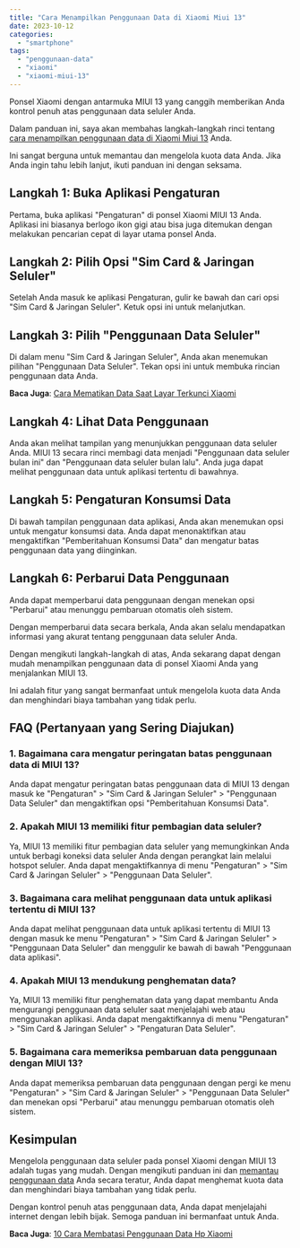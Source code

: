 ```yaml
---
title: "Cara Menampilkan Penggunaan Data di Xiaomi Miui 13"
date: 2023-10-12
categories: 
  - "smartphone"
tags: 
  - "penggunaan-data"
  - "xiaomi"
  - "xiaomi-miui-13"
---
```


Ponsel Xiaomi dengan antarmuka MIUI 13 yang canggih memberikan Anda kontrol penuh atas penggunaan data seluler Anda.

Dalam panduan ini, saya akan membahas langkah-langkah rinci tentang [cara menampilkan penggunaan data di Xiaomi Miui 13](https://ajiekusumadhany.com/cara-menampilkan-penggunaan-data-di-xiaomi-miui-13/) Anda.

Ini sangat berguna untuk memantau dan mengelola kuota data Anda. Jika Anda ingin tahu lebih lanjut, ikuti panduan ini dengan seksama.

## Langkah 1: Buka Aplikasi Pengaturan

Pertama, buka aplikasi "Pengaturan" di ponsel Xiaomi MIUI 13 Anda. Aplikasi ini biasanya berlogo ikon gigi atau bisa juga ditemukan dengan melakukan pencarian cepat di layar utama ponsel Anda.

## Langkah 2: Pilih Opsi "Sim Card & Jaringan Seluler"

Setelah Anda masuk ke aplikasi Pengaturan, gulir ke bawah dan cari opsi "Sim Card & Jaringan Seluler". Ketuk opsi ini untuk melanjutkan.

## Langkah 3: Pilih "Penggunaan Data Seluler"

Di dalam menu "Sim Card & Jaringan Seluler", Anda akan menemukan pilihan "Penggunaan Data Seluler". Tekan opsi ini untuk membuka rincian penggunaan data Anda.

**Baca Juga**: [Cara Mematikan Data Saat Layar Terkunci Xiaomi](https://ajiekusumadhany.com/cara-mematikan-data-saat-layar-terkunci-xiaomi/)

## Langkah 4: Lihat Data Penggunaan

Anda akan melihat tampilan yang menunjukkan penggunaan data seluler Anda. MIUI 13 secara rinci membagi data menjadi "Penggunaan data seluler bulan ini" dan "Penggunaan data seluler bulan lalu". Anda juga dapat melihat penggunaan data untuk aplikasi tertentu di bawahnya.

## Langkah 5: Pengaturan Konsumsi Data

Di bawah tampilan penggunaan data aplikasi, Anda akan menemukan opsi untuk mengatur konsumsi data. Anda dapat menonaktifkan atau mengaktifkan "Pemberitahuan Konsumsi Data" dan mengatur batas penggunaan data yang diinginkan.

## Langkah 6: Perbarui Data Penggunaan

Anda dapat memperbarui data penggunaan dengan menekan opsi "Perbarui" atau menunggu pembaruan otomatis oleh sistem.

Dengan memperbarui data secara berkala, Anda akan selalu mendapatkan informasi yang akurat tentang penggunaan data seluler Anda.

Dengan mengikuti langkah-langkah di atas, Anda sekarang dapat dengan mudah menampilkan penggunaan data di ponsel Xiaomi Anda yang menjalankan MIUI 13.

Ini adalah fitur yang sangat bermanfaat untuk mengelola kuota data Anda dan menghindari biaya tambahan yang tidak perlu.

## FAQ (Pertanyaan yang Sering Diajukan)

### 1\. Bagaimana cara mengatur peringatan batas penggunaan data di MIUI 13?

Anda dapat mengatur peringatan batas penggunaan data di MIUI 13 dengan masuk ke "Pengaturan" > "Sim Card & Jaringan Seluler" > "Penggunaan Data Seluler" dan mengaktifkan opsi "Pemberitahuan Konsumsi Data".

### 2\. Apakah MIUI 13 memiliki fitur pembagian data seluler?

Ya, MIUI 13 memiliki fitur pembagian data seluler yang memungkinkan Anda untuk berbagi koneksi data seluler Anda dengan perangkat lain melalui hotspot seluler. Anda dapat mengaktifkannya di menu "Pengaturan" > "Sim Card & Jaringan Seluler" > "Penggunaan Data Seluler".

### 3\. Bagaimana cara melihat penggunaan data untuk aplikasi tertentu di MIUI 13?

Anda dapat melihat penggunaan data untuk aplikasi tertentu di MIUI 13 dengan masuk ke menu "Pengaturan" > "Sim Card & Jaringan Seluler" > "Penggunaan Data Seluler" dan menggulir ke bawah di bawah "Penggunaan data aplikasi".

### 4\. Apakah MIUI 13 mendukung penghematan data?

Ya, MIUI 13 memiliki fitur penghematan data yang dapat membantu Anda mengurangi penggunaan data seluler saat menjelajahi web atau menggunakan aplikasi. Anda dapat mengaktifkannya di menu "Pengaturan" > "Sim Card & Jaringan Seluler" > "Pengaturan Data Seluler".

### 5\. Bagaimana cara memeriksa pembaruan data penggunaan dengan MIUI 13?

Anda dapat memeriksa pembaruan data penggunaan dengan pergi ke menu "Pengaturan" > "Sim Card & Jaringan Seluler" > "Penggunaan Data Seluler" dan menekan opsi "Perbarui" atau menunggu pembaruan otomatis oleh sistem.

## Kesimpulan

Mengelola penggunaan data seluler pada ponsel Xiaomi dengan MIUI 13 adalah tugas yang mudah. Dengan mengikuti panduan ini dan [memantau penggunaan data](https://ajiekusumadhany.com/cara-menampilkan-penggunaan-data-di-xiaomi-miui-13/) Anda secara teratur, Anda dapat menghemat kuota data dan menghindari biaya tambahan yang tidak perlu.

Dengan kontrol penuh atas penggunaan data, Anda dapat menjelajahi internet dengan lebih bijak. Semoga panduan ini bermanfaat untuk Anda.

**Baca Juga**: [10 Cara Membatasi Penggunaan Data Hp Xiaomi](https://ajiekusumadhany.com/10-cara-membatasi-penggunaan-data-hp-xiaomi/)
